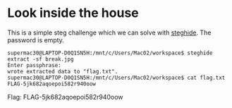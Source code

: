 # Look inside the house
This is a simple steg challenge which we can solve with [steghide](https://github.com/StefanoDeVuono/steghide). The password is empty.
```
supermac30@LAPTOP-D0Q1SN5H:/mnt/c/Users/Mac02/workspace$ steghide extract -sf break.jpg
Enter passphrase:
wrote extracted data to "flag.txt".
supermac30@LAPTOP-D0Q1SN5H:/mnt/c/Users/Mac02/workspace$ cat flag.txt
FLAG-5jk682aqoepoi582r940oow
```

Flag: FLAG-5jk682aqoepoi582r940oow